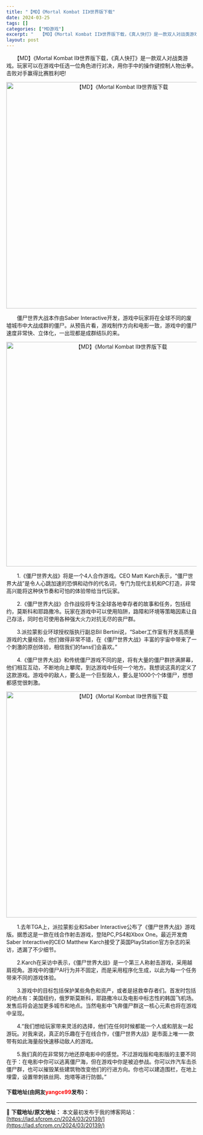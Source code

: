 ```yaml
---
title: "【MD】《Mortal Kombat II》世界版下载"
date: 2024-03-25
tags: []
categories: ["MD游戏"]
excerpt: "　　【MD】《Mortal Kombat II》世界版下载，《真人快打》是一款双人对战类游戏。玩家可以在游戏中任选一位角色进行对决，用你手中的操作键控制人物出拳。击败对手赢得比赛胜利吧! 　　僵尸世界大战本作由Saber Interactive开发，游戏中玩家将在全球不同的废墟城市中大战成群的僵尸。&hellip;"
layout: post
---
```


 <p>　　【MD】《Mortal Kombat II》世界版下载，《真人快打》是一款双人对战类游戏。玩家可以在游戏中任选一位角色进行对决，用你手中的操作键控制人物出拳。击败对手赢得比赛胜利吧!</p> <p align="center"><img align="" border="0" src="https://lad.sfcrom.cn/wp-content/uploads/2024/03/20240325_66010e77080e9.png" width="598" alt="【MD】《Mortal Kombat II》世界版下载" /></p> <p>　　僵尸世界大战本作由Saber Interactive开发，游戏中玩家将在全球不同的废墟城市中大战成群的僵尸。从预告片看，游戏制作方向和电影一致，游戏中的僵尸速度非常快、立体化，一出现都是成群结队的来。</p> <p align="center"><img align="" border="0" src="https://lad.sfcrom.cn/wp-content/uploads/2024/03/20240325_66010e79739e8.png" width="593" alt="【MD】《Mortal Kombat II》世界版下载" /></p> <p>　　1.《僵尸世界大战》将是一个4人合作游戏。CEO Matt Karch表示，&ldquo;僵尸世界大战&rdquo;是令人心跳加速的恐惧和动作的代名词，专门为现代主机和PC打造，非常高兴能将这种快节奏和可怕的体验带给当代玩家。</p> <p>　　2.《僵尸世界大战》合作战役将专注全球各地幸存者的故事和任务，包括纽约，莫斯科和耶路撒冷。玩家在游戏中可以使用陷阱，路障和环境等策略因素让自己存活，同时也可使用各种强大火力对抗无尽的丧尸群。</p> <p>　　3.派拉蒙影业环球授权版执行副总Bil Bertini说，&ldquo;Saber工作室有开发高质量游戏的大量经验，他们做得非常不错，在《僵尸世界大战》丰富的宇宙中带来了一个刺激的原创体验，相信我们的fans们会喜欢。&rdquo;</p> <p>　　4.《僵尸世界大战》和传统僵尸游戏不同的是，将有大量的僵尸群挤满屏幕，他们相互互动，不断地向上攀爬，到达游戏中任何一个地方。我想说这真的定义了这款游戏。游戏中的敌人，要么是一个巨型敌人，要么是1000个个体僵尸，想想都感觉很刺激。</p> <p align="center"><img align="" border="0" src="https://lad.sfcrom.cn/wp-content/uploads/2024/03/20240325_66010e7c9223e.png" width="597" alt="【MD】《Mortal Kombat II》世界版下载" /></p> <p>　　1.去年TGA上，派拉蒙影业和Saber Interactive公布了《僵尸世界大战》游戏版。据悉这是一款在线合作射击游戏，登陆PC,PS4和Xbox One。最近开发商Saber Interactive的CEO Matthew Karch接受了英国PlayStation官方杂志的采访，透漏了不少细节。</p> <p>　　2.Karch在采访中表示，《僵尸世界大战》是一个第三人称射击游戏，采用越肩视角。游戏中的僵尸AI行为并不固定，而是采用程序化生成，以此为每一个任务带来不同的游戏体验。</p> <p>　　3.游戏中的目标包括保护某些角色和资产，或者是拯救幸存者们。首发时包括的地点有：美国纽约，俄罗斯莫斯科，耶路撒冷以及电影中标志性的韩国飞机场。发售后将会追加更多城市和地点。当然电影中飞奔僵尸群这一核心元素也将在游戏中呈现。</p> <p>　　4.&ldquo;我们想给玩家带来灵活的选择，他们在任何时候都能一个人或和朋友一起游玩。对我来说，真正的乐趣在于在线合作，《僵尸世界大战》是市面上唯一一款带有如此海量般快速移动敌人的游戏。</p> <p>　　5.我们真的在非常努力地还原电影中的感觉。不过游戏版和电影版的主要不同在于：在电影中你可以逃离僵尸海，但在游戏中你是被迫参战。你可以炸汽车击杀僵尸群，也可以摧毁某些建筑物改变他们的行进方向。你也可以建造围栏，在地上埋雷，设置带刺铁丝网、炮塔等进行防御。&rdquo;</p> <p><h4>下载地址(由网友<font color="red">yangce99</font>发布)：</h4></p> 

---
📖 **下载地址/原文地址：** 本文最初发布于我的博客网站：[https://lad.sfcrom.cn/2024/03/20139/](https://lad.sfcrom.cn/2024/03/20139/)
